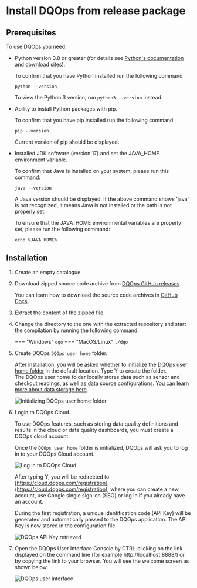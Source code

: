 # Install DQOps from release package

## Prerequisites

To use DQOps you need:

-  Python version 3.8 or greater (for details see [Python's documentation](https://www.python.org/doc/) and [download sites](https://www.python.org/downloads/)).

   To confirm that you have Python installed run the following command
  
   ```
   python --version
   ```
  
   To view the Python 3 version, run `python3 --version` instead.



-  Ability to install Python packages with pip.

   To confirm that you have pip installed run the following command

   ```
   pip --version
   ```
  
   Current version of pip should be displayed.


-  Installed JDK software (version 17) and set the JAVA_HOME environment variable.

   To confirm that Java is installed on your system, please run this command:

   ```
   java --version
   ```
   
   A Java version should be displayed. If the above command shows 'java' is not recognized, it means Java is not
   installed or the path is not properly set.

   To ensure that the JAVA_HOME environmental variables are properly set, please run the following command:
 
   ```
   echo %JAVA_HOME%
   ```


## Installation

1.  Create an empty catalogue.

2.  Download zipped source code archive from [DQOps GitHub releases](https://github.com/dqops/dqo/releases). 

    You can learn how to download the source code archives in [GitHub Docs](https://docs.github.com/en/repositories/working-with-files/using-files/downloading-source-code-archives).

3.  Extract the content of the zipped file. 

4.  Change the directory to the one with the extracted repository and start the compilation by running the following command.

    === "Windows"
        ```
        dqo
        ```
    === "MacOS/Linux"
        ```
        ./dqo
        ```

5.  Create DQOps `DQOps user home` folder.

    After installation, you will be asked whether to initialize the [DQOps user home folder](../dqo-concepts/home-folders/dqops-user-home.md) in the default location. Type Y to create the folder.  
    The DQOps user home folder locally stores data such as sensor and checkout readings, as well as data source configurations. [You can learn more about data storage here](../dqo-concepts/data-storage/data-storage.md).

    ![Initializing DQOps user home folder](https://dqops.com/docs/images/getting-started/initializing-user-home-folder2.png)

6.  Login to DQOps Cloud.

    To use DQOps features, such as storing data quality definitions and results in the cloud or data quality dashboards, you
    must create a DQOps cloud account.

    Once the `DQOps user home` folder is initialized, DQOps will ask you to log in to your DQOps Cloud account. 

    ![Log in to DQOps Cloud](https://dqops.com/docs/images/getting-started/log-in-to-dqops-cloud3.png)
 
    After typing Y, you will be redirected to [https://cloud.dqops.com/registration](https://cloud.dqops.com/registration), where you can create a new account, use Google single sign-on (SSO) or log in if you already have an account.
 
    During the first registration, a unique identification code (API Key) will be generated and automatically passed to the DQOps application.
    The API Key is now stored in the configuration file.

    ![DQOps API Key retrieved](https://dqops.com/docs/images/getting-started/dqops-api-key-retrieved.png)

7.  Open the DQOps User Interface Console by CTRL-clicking on the link displayed on the command line (for example http://localhost:8888/)
    or by copying the link to your browser. You will see the welcome screen as shown below.

    ![DQOps user interface](https://dqops.com/docs/images/getting-started/dqops-user-interface.png)
